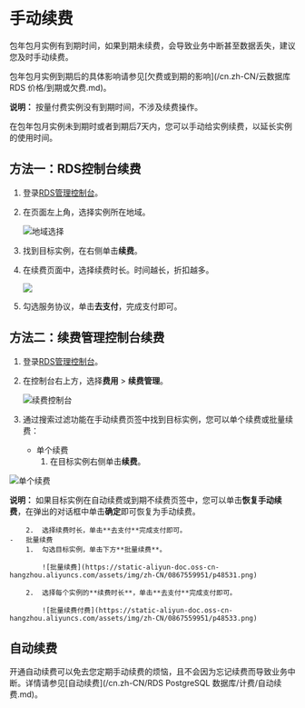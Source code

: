 # 手动续费

包年包月实例有到期时间，如果到期未续费，会导致业务中断甚至数据丢失，建议您及时手动续费。

包年包月实例到期后的具体影响请参见[欠费或到期的影响](/cn.zh-CN/云数据库 RDS 价格/到期或欠费.md)。

**说明：** 按量付费实例没有到期时间，不涉及续费操作。

在包年包月实例未到期时或者到期后7天内，您可以手动给实例续费，以延长实例的使用时间。

## 方法一：RDS控制台续费

1.  登录[RDS管理控制台](https://rds.console.aliyun.com/)。
2.  在页面左上角，选择实例所在地域。

    ![地域选择](https://static-aliyun-doc.oss-cn-hangzhou.aliyuncs.com/assets/img/zh-CN/9867559951/p48527.png)

3.  找到目标实例，在右侧单击**续费**。
4.  在续费页面中，选择续费时长。时间越长，折扣越多。

    ![](https://static-aliyun-doc.oss-cn-hangzhou.aliyuncs.com/assets/img/zh-CN/9767559951/p11150.png)

5.  勾选服务协议，单击**去支付**，完成支付即可。

## 方法二：续费管理控制台续费

1.  登录[RDS管理控制台](https://rds.console.aliyun.com/)。
2.  在控制台右上方，选择**费用** \> **续费管理**。

    ![续费控制台](https://static-aliyun-doc.oss-cn-hangzhou.aliyuncs.com/assets/img/zh-CN/2867559951/p48528.png)

3.  通过搜索过滤功能在手动续费页签中找到目标实例，您可以单个续费或批量续费：
    -   单个续费
        1.  在目标实例右侧单击**续费**。

![单个续费](https://static-aliyun-doc.oss-cn-hangzhou.aliyuncs.com/assets/img/zh-CN/9767559951/p48530.png)

**说明：** 如果目标实例在自动续费或到期不续费页签中，您可以单击**恢复手动续费**，在弹出的对话框中单击**确定**即可恢复为手动续费。

        2.  选择续费时长，单击**去支付**完成支付即可。
    -   批量续费
        1.  勾选目标实例，单击下方**批量续费**。

            ![批量续费](https://static-aliyun-doc.oss-cn-hangzhou.aliyuncs.com/assets/img/zh-CN/0867559951/p48531.png)

        2.  选择每个实例的**续费时长**，单击**去支付**完成支付即可。

            ![批量续费付费](https://static-aliyun-doc.oss-cn-hangzhou.aliyuncs.com/assets/img/zh-CN/0867559951/p48533.png)


## 自动续费

开通自动续费可以免去您定期手动续费的烦恼，且不会因为忘记续费而导致业务中断。详情请参见[自动续费](/cn.zh-CN/RDS PostgreSQL 数据库/计费/自动续费.md)。

